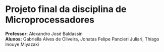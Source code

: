 # Projeto final da disciplina de Microprocessadores
**Professor:** Alexandro José Baldassin <br>
**Alunos:** Gabriella Alves de Oliveira, Jonatas Felipe Pancieri Juliari, Thiago Inouye Miyazaki
